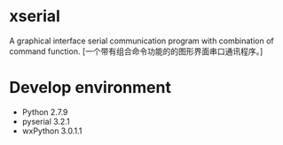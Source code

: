 # xserial
A graphical interface serial communication program with combination of command function. [一个带有组合命令功能的的图形界面串口通讯程序。]

# Develop environment
* Python 2.7.9
* pyserial 3.2.1
* wxPython 3.0.1.1
